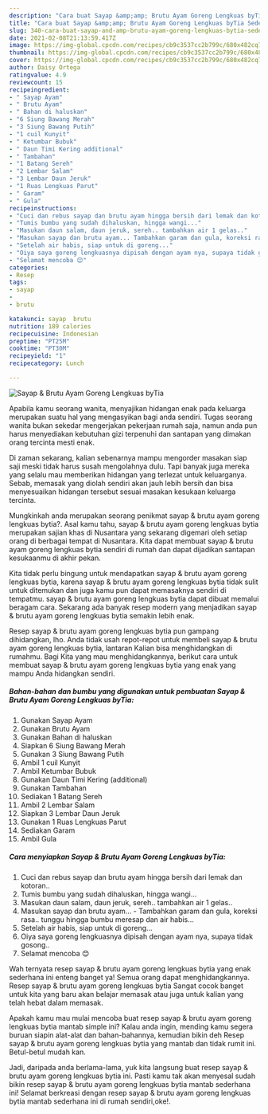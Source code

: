 ```yaml
---
description: "Cara buat Sayap &amp;amp; Brutu Ayam Goreng Lengkuas byTia Sederhana Untuk Jualan"
title: "Cara buat Sayap &amp;amp; Brutu Ayam Goreng Lengkuas byTia Sederhana Untuk Jualan"
slug: 340-cara-buat-sayap-and-amp-brutu-ayam-goreng-lengkuas-bytia-sederhana-untuk-jualan
date: 2021-02-08T21:13:59.417Z
image: https://img-global.cpcdn.com/recipes/cb9c3537cc2b799c/680x482cq70/sayap-brutu-ayam-goreng-lengkuas-bytia-foto-resep-utama.jpg
thumbnail: https://img-global.cpcdn.com/recipes/cb9c3537cc2b799c/680x482cq70/sayap-brutu-ayam-goreng-lengkuas-bytia-foto-resep-utama.jpg
cover: https://img-global.cpcdn.com/recipes/cb9c3537cc2b799c/680x482cq70/sayap-brutu-ayam-goreng-lengkuas-bytia-foto-resep-utama.jpg
author: Daisy Ortega
ratingvalue: 4.9
reviewcount: 15
recipeingredient:
- " Sayap Ayam"
- " Brutu Ayam"
- " Bahan di haluskan"
- "6 Siung Bawang Merah"
- "3 Siung Bawang Putih"
- "1 cuil Kunyit"
- " Ketumbar Bubuk"
- " Daun Timi Kering additional"
- " Tambahan"
- "1 Batang Sereh"
- "2 Lembar Salam"
- "3 Lembar Daun Jeruk"
- "1 Ruas Lengkuas Parut"
- " Garam"
- " Gula"
recipeinstructions:
- "Cuci dan rebus sayap dan brutu ayam hingga bersih dari lemak dan kotoran.."
- "Tumis bumbu yang sudah dihaluskan, hingga wangi..."
- "Masukan daun salam, daun jeruk, sereh.. tambahkan air 1 gelas.."
- "Masukan sayap dan brutu ayam... Tambahkan garam dan gula, koreksi rasa.. tunggu hingga bumbu meresap dan air habis..."
- "Setelah air habis, siap untuk di goreng..."
- "Oiya saya goreng lengkuasnya dipisah dengan ayam nya, supaya tidak gosong.."
- "Selamat mencoba 😊"
categories:
- Resep
tags:
- sayap
- 
- brutu

katakunci: sayap  brutu 
nutrition: 189 calories
recipecuisine: Indonesian
preptime: "PT25M"
cooktime: "PT30M"
recipeyield: "1"
recipecategory: Lunch

---
```



![Sayap &amp; Brutu Ayam Goreng Lengkuas byTia](https://img-global.cpcdn.com/recipes/cb9c3537cc2b799c/680x482cq70/sayap-brutu-ayam-goreng-lengkuas-bytia-foto-resep-utama.jpg)

Apabila kamu seorang wanita, menyajikan hidangan enak pada keluarga merupakan suatu hal yang mengasyikan bagi anda sendiri. Tugas seorang  wanita bukan sekedar mengerjakan pekerjaan rumah saja, namun anda pun harus menyediakan kebutuhan gizi terpenuhi dan santapan yang dimakan orang tercinta mesti enak.

Di zaman  sekarang, kalian sebenarnya mampu mengorder masakan siap saji meski tidak harus susah mengolahnya dulu. Tapi banyak juga mereka yang selalu mau memberikan hidangan yang terlezat untuk keluarganya. Sebab, memasak yang diolah sendiri akan jauh lebih bersih dan bisa menyesuaikan hidangan tersebut sesuai masakan kesukaan keluarga tercinta. 



Mungkinkah anda merupakan seorang penikmat sayap &amp; brutu ayam goreng lengkuas bytia?. Asal kamu tahu, sayap &amp; brutu ayam goreng lengkuas bytia merupakan sajian khas di Nusantara yang sekarang digemari oleh setiap orang di berbagai tempat di Nusantara. Kita dapat membuat sayap &amp; brutu ayam goreng lengkuas bytia sendiri di rumah dan dapat dijadikan santapan kesukaanmu di akhir pekan.

Kita tidak perlu bingung untuk mendapatkan sayap &amp; brutu ayam goreng lengkuas bytia, karena sayap &amp; brutu ayam goreng lengkuas bytia tidak sulit untuk ditemukan dan juga kamu pun dapat memasaknya sendiri di tempatmu. sayap &amp; brutu ayam goreng lengkuas bytia dapat dibuat memalui beragam cara. Sekarang ada banyak resep modern yang menjadikan sayap &amp; brutu ayam goreng lengkuas bytia semakin lebih enak.

Resep sayap &amp; brutu ayam goreng lengkuas bytia pun gampang dihidangkan, lho. Anda tidak usah repot-repot untuk membeli sayap &amp; brutu ayam goreng lengkuas bytia, lantaran Kalian bisa menghidangkan di rumahmu. Bagi Kita yang mau menghidangkannya, berikut cara untuk membuat sayap &amp; brutu ayam goreng lengkuas bytia yang enak yang mampu Anda hidangkan sendiri.

<!--inarticleads1-->

##### Bahan-bahan dan bumbu yang digunakan untuk pembuatan Sayap &amp; Brutu Ayam Goreng Lengkuas byTia:

1. Gunakan  Sayap Ayam
1. Gunakan  Brutu Ayam
1. Gunakan  Bahan di haluskan
1. Siapkan 6 Siung Bawang Merah
1. Gunakan 3 Siung Bawang Putih
1. Ambil 1 cuil Kunyit
1. Ambil  Ketumbar Bubuk
1. Gunakan  Daun Timi Kering (additional)
1. Gunakan  Tambahan
1. Sediakan 1 Batang Sereh
1. Ambil 2 Lembar Salam
1. Siapkan 3 Lembar Daun Jeruk
1. Gunakan 1 Ruas Lengkuas Parut
1. Sediakan  Garam
1. Ambil  Gula




<!--inarticleads2-->

##### Cara menyiapkan Sayap &amp; Brutu Ayam Goreng Lengkuas byTia:

1. Cuci dan rebus sayap dan brutu ayam hingga bersih dari lemak dan kotoran..
1. Tumis bumbu yang sudah dihaluskan, hingga wangi...
1. Masukan daun salam, daun jeruk, sereh.. tambahkan air 1 gelas..
1. Masukan sayap dan brutu ayam... - Tambahkan garam dan gula, koreksi rasa.. tunggu hingga bumbu meresap dan air habis...
1. Setelah air habis, siap untuk di goreng...
1. Oiya saya goreng lengkuasnya dipisah dengan ayam nya, supaya tidak gosong..
1. Selamat mencoba 😊




Wah ternyata resep sayap &amp; brutu ayam goreng lengkuas bytia yang enak sederhana ini enteng banget ya! Semua orang dapat menghidangkannya. Resep sayap &amp; brutu ayam goreng lengkuas bytia Sangat cocok banget untuk kita yang baru akan belajar memasak atau juga untuk kalian yang telah hebat dalam memasak.

Apakah kamu mau mulai mencoba buat resep sayap &amp; brutu ayam goreng lengkuas bytia mantab simple ini? Kalau anda ingin, mending kamu segera buruan siapin alat-alat dan bahan-bahannya, kemudian bikin deh Resep sayap &amp; brutu ayam goreng lengkuas bytia yang mantab dan tidak rumit ini. Betul-betul mudah kan. 

Jadi, daripada anda berlama-lama, yuk kita langsung buat resep sayap &amp; brutu ayam goreng lengkuas bytia ini. Pasti kamu tak akan menyesal sudah bikin resep sayap &amp; brutu ayam goreng lengkuas bytia mantab sederhana ini! Selamat berkreasi dengan resep sayap &amp; brutu ayam goreng lengkuas bytia mantab sederhana ini di rumah sendiri,oke!.

